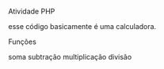 Atividade PHP 

esse código basicamente é uma calculadora.

Funções

soma
subtração 
multiplicação 
divisão
